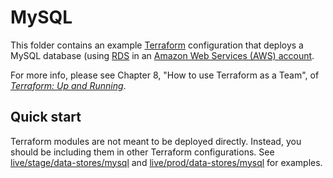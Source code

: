 # MySQL  

This folder contains an example [Terraform](https://www.terraform.io/) configuration that deploys a MySQL database 
(using [RDS](https://aws.amazon.com/rds/) in an [Amazon Web Services (AWS) account](http://aws.amazon.com/). 

For more info, please see Chapter 8, "How to use Terraform as a Team", of 
*[Terraform: Up and Running](http://www.terraformupandrunning.com)*.

## Quick start

Terraform modules are not meant to be deployed directly. Instead, you should be including them in other Terraform 
configurations. See [live/stage/data-stores/mysql](../../../live/stage/data-stores/mysql) and
[live/prod/data-stores/mysql](../../../live/prod/data-stores/mysql) for examples.